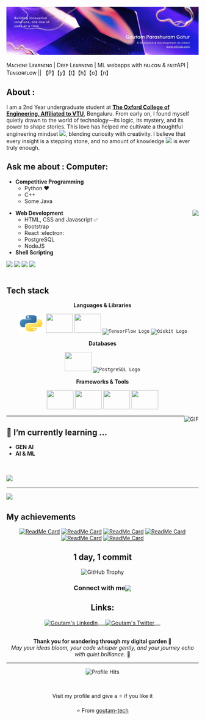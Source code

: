 ![!Python-Developer](backgorund.jpg)

Mᴀᴄʜɪɴᴇ Lᴇᴀʀɴɪɴɢ | Dᴇᴇᴘ Lᴇᴀʀɴɪɴɢ | ML webapps with ꜰᴀʟᴄᴏɴ & ꜰᴀꜱᴛAPI | Tᴇɴꜱᴏʀғʟᴏᴡ || 【P】【y】【t】【h】【o】【n】

## About :
  I am a 2nd Year undergraduate student at <a href="https://theoxford.edu/engineering/"><b>The Oxford College of Engineering, Affiliated to VTU</b></a>, Bengaluru. From early on, I found myself quietly drawn to the world of technology—its logic, its mystery, and its power to shape stories. This love has helped me cultivate a thoughtful engineering mindset <img src="https://github.com/rajput2107/rajput2107/blob/master/Assets/PC.gif" height="20px"/>, blending curiosity with creativity. I believe that every insight is a stepping stone, and no amount of knowledge <img src="https://github.com/rajput2107/rajput2107/blob/master/Assets/Rocket.gif" height="18px"/> is ever truly enough.


## Ask me about : Computer: 
- **Competitive Programming**
	- Python ❤️
	- C++
	- Some Java

<img align="right" src="https://github.com/rajput2107/rajput2107/blob/master/Assets/Developer.gif"/>

- **Web Development**
	- HTML, CSS and Javascript :white_check_mark:
	- Bootstrap
	- React :electron:
	- PostgreSQL
  - NodeJS  
- **Shell Scripting**


<code><a href="https://www.python.org/" target="_blank"><img height="50" src="https://www.vectorlogo.zone/logos/python/python-ar21.svg"></a></code>
<code><a href="https://www.linux.org/" target="_blank"><img height="50" src="https://www.vectorlogo.zone/logos/linux/linux-ar21.svg"></a></code>
<code><a href="https://reactjs.org/" target="_blank"><img height="50" src="https://www.vectorlogo.zone/logos/reactjs/reactjs-ar21.svg"></a></code>
<code><a href="https://www.docker.com/" target="_blank"><img height="50" src="https://www.vectorlogo.zone/logos/docker/docker-official.svg"></a></code>
<br/><br/>

## Tech stack

<div align = "center">

**Languages & Libraries**

<code><img height="50" width="70" src="https://raw.githubusercontent.com/github/explore/80688e429a7d4ef2fca1e82350fe8e3517d3494d/topics/python/python.png" /></code>
<code><img height="50" width="70" src="https://upload.wikimedia.org/wikipedia/commons/thumb/8/82/Gnu-bash-logo.svg/800px-Gnu-bash-logo.svg.png" /></code>
<code><img height="50" width="70" src="https://upload.wikimedia.org/wikipedia/commons/thumb/0/05/Scikit_learn_logo_small.svg/1200px-Scikit_learn_logo_small.svg.png" /></code>
<code><img height="50" width="70" src="https://upload.wikimedia.org/wikipedia/commons/2/2d/Tensorflow_logo.svg" alt="TensorFlow Logo" /></code>
<code><img height="50" width="70" src="https://upload.wikimedia.org/wikipedia/commons/thumb/6/6b/Qiskit_logo.svg/800px-Qiskit_logo.svg.png" alt="Qiskit Logo" /></code>

</div>
<div align = "center">

**Databases**

<code><img height="50" width = "70" src="https://upload.wikimedia.org/wikipedia/commons/3/38/SQLite370.svg" /></code>
<code><img height="50" width="70" src="https://upload.wikimedia.org/wikipedia/commons/2/29/Postgresql_elephant.svg" alt="PostgreSQL Logo" /></code>

</div>

<div align = "center">

**Frameworks & Tools**

<code><img height="50" width="70" src="https://upload.wikimedia.org/wikipedia/commons/thumb/e/e0/Git-logo.svg/1920px-Git-logo.svg.png" /></code>
<code><img height="50" width="70" src="https://upload.wikimedia.org/wikipedia/commons/thumb/3/35/Tux.svg/800px-Tux.svg.png" /></code>
<code><img height="50" width="70" src="https://upload.wikimedia.org/wikipedia/commons/thumb/7/75/Django_logo.svg/800px-Django_logo.svg.png" /></code>
<code><img height="50" width="70" src="https://upload.wikimedia.org/wikipedia/commons/thumb/a/a7/React-icon.svg/800px-React-icon.svg.png" /></code>

</div>

<img align="right" alt="GIF" src="https://media.giphy.com/media/836HiJc7pgzy8iNXCn/giphy.gif" />

***

## 🌱 I’m currently learning ...
- **GEN AI**
- **AI & ML**
<br/>
  <br/>


<a href="https://github.com/goutam-tech">
  <img src="https://github-readme-stats.vercel.app/api?username=goutam-tech&show_icons=true&hide_border=true" />
</a>

***

<a href="https://github.com/goutam-tech">
  <img src="https://github-readme-stats.vercel.app/api/top-langs/?username=goutam-tech&layout=compact" />
</a> 


## My achievements

<div align=center>

[![ReadMe Card](https://github-readme-stats.vercel.app/api/pin/?username=goutam-tech&repo=FLIGHT_TEST&theme=radical)](https://github.com/goutam-tech/FLIGHT_TEST)
[![ReadMe Card](https://github-readme-stats.vercel.app/api/pin/?username=goutam-tech&repo=Plant-Disease-detection&theme=cobalt)](https://github.com/goutam-tech/Plant-Disease-detection)
[![ReadMe Card](https://github-readme-stats.vercel.app/api/pin/?username=goutam-tech&repo=Human-Lie-Dectector&theme=great-gatsby)](https://github.com/goutam-tech/Human-Lie-Dectector)
[![ReadMe Card](https://github-readme-stats.vercel.app/api/pin/?username=goutam-tech&repo=quantum-orbit-navigator&theme=blue-green)](https://github.com/goutam-tech/quantum-orbit-navigator)
[![ReadMe Card](https://github-readme-stats.vercel.app/api/pin/?username=goutam-tech&repo=quantum-orbit&theme=prussian)](https://github.com/goutam-tech/quantum-orbit)
[![ReadMe Card](https://github-readme-stats.vercel.app/api/pin/?username=goutam-tech&repo=ai-assisant&theme=tokyonight)](https://github.com/goutam-tech/ai-assisant)
<!-- [![ReadMe Card](https://github-readme-stats.vercel.app/api/pin/?username=goutam-tech&repo=Reference&theme=vue-dark)](https://github.com/goutam-tech/Reference)
[![ReadMe Card](https://github-readme-stats.vercel.app/api/pin/?username=goutam-tech&repo=Of-one-s-own-script&theme=chartreuse-dark)](https://github.com/goutam-tech/Of-one-s-own-script)
[![ReadMe Card](https://github-readme-stats.vercel.app/api/pin/?username=goutam-tech&repo=Opensources-for-study&theme=material-palenight)](https://github.com/goutam-tech/Opensources-for-study) -->

## 1 day, 1 commit
<div align = "center">
<img src="https://github-profile-trophy.vercel.app/?username=goutam-tech&theme=onedark" alt="GitHub Trophy" />
</div>


<!-- ### Recently I'm coding in...

<a href="https://codestats.net/users/WEGFan">
  <img src='https://codestats-readme.wegfan.cn/history-graph/WEGFan?width=850&height=300&timezone=08:00&history_days=21&max_languages=9&language_colors=["3e4053","f15854","5da5da","faa43a","60bd68","f17cb0","b2912f","decf3f","b276b2","808080"]' alt="WEGFan's Code::Stats history graph" />
</a> -->


<div align="center">
  <h3 align="center">Connect with me<img align="center" src="https://github.com/goutam-tech" height="33px" /></h3> 
</div>

## Links: 
<p align="center">
 <a href="https://www.linkedin.com/in/goutam-parashuram-gotur/" target="blank">
  <img align="center" alt="Goutam's LinkedIn" width="30px" src="https://www.vectorlogo.zone/logos/linkedin/linkedin-icon.svg" /> &nbsp; &nbsp;
 </a>
 <!-- <a href="https://www.instagram.com/cyber_freak_21/" target="blank">
  <img align="center" alt="Pramod's Instagram" width="30px" src="https://www.vectorlogo.zone/logos/instagram/instagram-icon.svg" /> &nbsp; &nbsp;
 </a> -->
 <a href="https://x.com/goutampgotur" target="blank">
  <img align="center" alt="Goutam's Twitter" width="30px" src="https://www.vectorlogo.zone/logos/twitter/twitter-official.svg" /> &nbsp; &nbsp;
 </a>
  <br/>
  <br/>
<p align="center">
  <b>Thank you for wandering through my digital garden 🌱</b><br/>
  <em>May your ideas bloom, your code whisper gently, and your journey echo with quiet brilliance.</em> 🌌
</p>
</p>

*** 
<p align="center"><img alt="Profile Hits" src="https://hits.seeyoufarm.com/api/count/incr/badge.svg?url=https%3A%2F%2Fgithub.com%2Frajput2107%2F" /></p>
<br/>
<p>

Visit my profile and give a ⭐️ if you like it</p>

⭐️ From [goutam-tech](https://github.com/goutam-tech)
